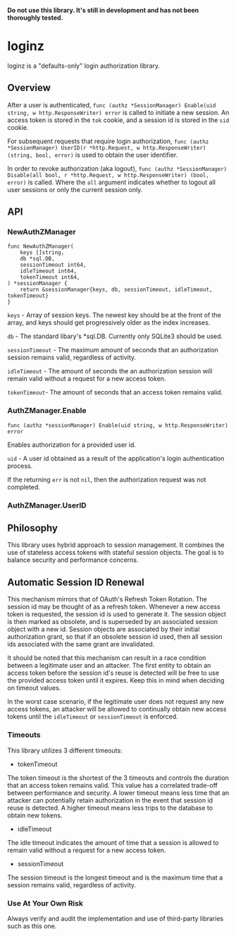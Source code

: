 __Do not use this library. It's still in development and has not been thoroughly tested.__

# loginz
loginz is a "defaults-only" login authorization library.

## Overview

After a user is authenticated, `func (authz *SessionManager) Enable(uid string, w http.ResponseWriter) error` is called to initiate a new session. An access token is stored in the `tok` cookie, and a session id is stored in the `sid` cookie.

For subsequent requests that require login authorization, `func (authz *SessionManager) UserID(r *http.Request, w http.ResponseWriter) (string, bool, error)` is used to obtain the user identifier.

In order to revoke authorization (aka logout), `func (authz *SessionManager) Disable(all bool, r *http.Request, w http.ResponseWriter) (bool, error)` is called. Where the `all` argument indicates whether to logout all user sessions or only the current session only.

## API

### NewAuthZManager
```
func NewAuthZManager(
	keys []string,
	db *sql.DB,
	sessionTimeout int64,
	idleTimeout int64,
	tokenTimeout int64,
) *sessionManager {
	return &sessionManager{keys, db, sessionTimeout, idleTimeout, tokenTimeout}
}
```
`keys` - Array of session keys. The newest key should be at the front of the array, and keys should get progressively older as the index increases.

`db` - The standard libary's *sql.DB. Currently only SQLite3 should be used.

`sessionTimeout` - The maximum amount of seconds that an authorization session remains valid, regardless of activity.

`idleTimeout` - The amount of seconds the an authorization session will remain valid without a request for a new access token.

`tokenTimeout`- The amount of seconds that an access token remains valid.

### AuthZManager.Enable
```
func (authz *sessionManager) Enable(uid string, w http.ResponseWriter) error
```
Enables authorization for a provided user id.

`uid` - A user id obtained as a result of the application's login authentication process.

If the returning `err` is not `nil`, then the authorization request was not completed.

### AuthZManager.UserID

## Philosophy

This library uses hybrid approach to session management. It combines the use of stateless access tokens with stateful session objects. The goal is to balance security and performance concerns.

## Automatic Session ID Renewal

This mechanism mirrors that of OAuth's Refresh Token Rotation. The session id may be thought of as a refresh token. Whenever a new access token is requested, the session id is used to generate it. The session object is then marked as obsolete, and is superseded by an associated session object with a new id. Session objects are associated by their initial authorization grant, so that if an obsolete session id used, then all session ids associated with the same grant are invalidated.

It should be noted that this mechanism can result in a race condition between a legitimate user and an attacker. The first entity to obtain an access token before the session id's reuse is detected will be free to use the provided access token until it expires. Keep this in mind when deciding on timeout values.

In the worst case scenario, if the legitimate user does not request any new access tokens, an attacker will be allowed to continually obtain new access tokens until the `idleTimeout` or `sessionTimeout` is enforced. 

### Timeouts

This library utilizes 3 different timeouts:

* tokenTimeout

The token timeout is the shortest of the 3 timeouts and controls the duration that an access token remains valid. This value has a correlated trade-off between performance and security. A lower timeout means less time that an attacker can potentially retain authorization in the event that session id reuse is detected. A higher timeout means less trips to the database to obtain new tokens.

* idleTimeout

The idle timeout indicates the amount of time that a session is allowed to remain valid without a request for a new access token.

* sessionTimeout

The session timeout is the longest timeout and is the maximum time that a session remains valid, regardless of activity.

### Use At Your Own Risk

Always verify and audit the implementation and use of third-party libraries such as this one.
